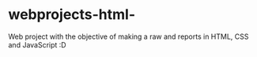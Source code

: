 # webprojects-html-
Web project with the objective of making a raw and reports in HTML, CSS and JavaScript :D
